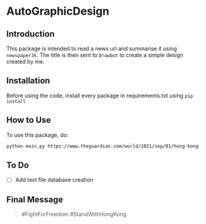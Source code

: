 # AutoGraphicDesign

## Introduction
This package is intended to read a news url and summarise it using `newspaper3k`. The title is then sent to `Drawbot` to create a simple design created by me.

## Installation
Before using the code, install every package in requirements.txt using `pip install`

## How to Use
To use this package, do:

```bash
python main.py https://www.theguardian.com/world/2021/sep/01/hong-kong-democracy-activists-jailed-for-assembly-in-2019-protests
```

## To Do
- [ ] Add text file database creation

## Final Message
> #FightForFreedom #StandWithHongKong
